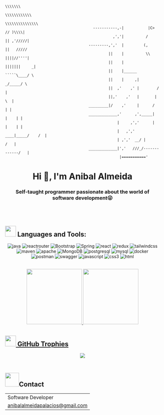 <!-- Header:START -->

``````
                                                                   \\\\\\\
                                                                  \\\\\\\\\\\\
                                                                \\\\\\\\\\\\\\\
                                        -----------,-|           |C>   // )\\\\|
                                                 ,','|          /    || ,'/////|
                                      ---------,','  |         (,    ||   /////
                                               ||    |          \\  ||||//''''|
                                               ||    |           |||||||     _|
                                               ||    |______      `````\____/ \
                                               ||    |     ,|         _/_____/ \
                                               ||  ,'    ,' |        /          |
                                               ||,'    ,'   |       |         \  |
                                      _________|/    ,'     |      /           | |
                                      _____________,'      ,',_____|      |    | |
                                                   |     ,','      |      |    | |
                                                   |   ,','    ____|_____/    /  |
                                                   | ,','  __/ |             /   |
                                      _____________|','   ///_/-------------/   |
                                                    |==========='
``````


<!-- Header:END -->


<h1 align="center">Hi 👋, I'm Anibal Almeida</h1>
<h3 align="center">Self-taught programmer passionate about the world of software development😜</h3>

<br>

<!-- LANGUAGES-AND-TOOLS:START-->
<a href="https://www.animatedimages.org/cat-lines-562.htm"><img src="https://www.animatedimages.org/data/media/562/animated-line-image-0384.gif" border="0" alt="animated-line-image-0384" width="1920" height="2"/></a>
<a href="https://www.animatedimages.org/cat-lines-562.htm"><img src="https://www.animatedimages.org/data/media/562/animated-line-image-0384.gif" border="0" alt="animated-line-image-0384" width="1920" height="2"/></a>

## <img src="https://media2.giphy.com/media/QssGEmpkyEOhBCb7e1/giphy.gif?cid=ecf05e47a0n3gi1bfqntqmob8g9aid1oyj2wr3ds3mg700bl&rid=giphy.gif" width="35" height="35"> Languages and Tools:

<p align="center">
  <img alt="java" src="https://img.shields.io/badge/java-%23ED8B00.svg?style=for-the-badge&logo=java&logoColor=white"/>
  <img alt="reactrouter" src="https://img.shields.io/badge/React_Router-CA4245?style=for-the-badge&logo=react-router&logoColor=white"/>
  <img alt="Bootstrap" src="https://img.shields.io/badge/bootstrap-%23563D7C.svg?style=for-the-badge&logo=bootstrap&logoColor=white"/>
  <img alt="Spring" src="https://img.shields.io/badge/spring-%236DB33F.svg?style=for-the-badge&logo=spring&logoColor=white"/>
  <img alt="react" src="https://img.shields.io/badge/react-%2320232a.svg?style=for-the-badge&logo=react&logoColor=%2361DAFB"/>
  <img alt="redux" src="https://img.shields.io/badge/redux-%23593d88.svg?style=for-the-badge&logo=redux&logoColor=white"/>
  <img alt="tailwindcss" src="https://img.shields.io/badge/tailwindcss-%2338B2AC.svg?style=for-the-badge&logo=tailwind-css&logoColor=white"/>
  <img alt="maven" src="https://img.shields.io/badge/Apache%20Maven-C71A36?style=for-the-badge&logo=Apache%20Maven&logoColor=white"/>
  <img alt="apache" src="https://img.shields.io/badge/apache-%23D42029.svg?style=for-the-badge&logo=apache&logoColor=white"/>
  <img alt="MongoDB" src="https://img.shields.io/badge/MongoDB-%234ea94b.svg?style=for-the-badge&logo=mongodb&logoColor=white"/>
  <img alt="postgresql" src="https://img.shields.io/badge/postgres-%23316192.svg?style=for-the-badge&logo=postgresql&logoColor=white"/>
  <img alt="mysql" src="https://img.shields.io/badge/mysql-%2300f.svg?style=for-the-badge&logo=mysql&logoColor=white"/>
  <img alt="docker" src="https://img.shields.io/badge/docker-%230db7ed.svg?style=for-the-badge&logo=docker&logoColor=white"/>
  <img alt="postman" src="https://img.shields.io/badge/Postman-FF6C37?style=for-the-badge&logo=postman&logoColor=white"/>
  <img alt="swagger" src="https://img.shields.io/badge/-Swagger-%23Clojure?style=for-the-badge&logo=swagger&logoColor=white"/>
  <img alt="javascript" src="https://img.shields.io/badge/javascript-%23323330.svg?style=for-the-badge&logo=javascript&logoColor=%23F7DF1E"/>
  <img alt="css3" src="https://img.shields.io/badge/css3-%231572B6.svg?style=for-the-badge&logo=css3&logoColor=white"/>
  <img alt="html" src="https://img.shields.io/badge/html5-%23E34F26.svg?style=for-the-badge&logo=html5&logoColor=white"/>
</p>

<!-- LANGUAGES-AND-TOOLS:END-->

<!-- Otro:START -->
<a href="https://www.animatedimages.org/cat-lines-562.htm"><img src="https://www.animatedimages.org/data/media/562/animated-line-image-0384.gif" border="0" alt="animated-line-image-0384" width="1920" height="2"/>
<a href="https://www.animatedimages.org/cat-lines-562.htm"><img src="https://www.animatedimages.org/data/media/562/animated-line-image-0384.gif" border="0" alt="animated-line-image-0384" width="1920" height="2"/>
<div align="center">
  <a href="https://github.com/StarKilled">
  <img height="180em" src="https://github-readme-stats.vercel.app/api?username=StarKilled&show_icons=true&theme=dark&include_all_commits=true&count_private=true"/>
  <img height="180em" src="https://github-readme-stats.vercel.app/api/top-langs/?username=StarKilled&layout=compact&langs_count=7&theme=dark"/>
</div>
<b/>

<!-- Otro:END -->   


<!-- ANIMATION:START-->

<a href="https://www.animatedimages.org/cat-lines-562.htm">
   <img src="https://www.animatedimages.org/data/media/562/animated-line-image-0384.gif" border="0" alt="animated-line-image-0384" width="1920" height="2"/></a>
<a href="https://www.animatedimages.org/cat-lines-562.htm"><img src="https://www.animatedimages.org/data/media/562/animated-line-image-0384.gif" border="0" alt="animated-line-image-0384" width="1920" height="2"/>

<!-- ANIMATION:END-->





<!-- GITHUB-TROPHIES:START-->

## <img src="https://www.animatedimages.org/data/media/1353/animated-medal-image-0019.gif" width="35" height="35"/>  GitHub Trophies

<p align="center">
   <img src="https://github-profile-trophy.vercel.app/?username=StarKilled&theme=chalk&no-frame=true&no-bg=true&margin-w=4"/>
</p>



<a href="https://www.animatedimages.org/cat-lines-562.htm"><img src="https://www.animatedimages.org/data/media/562/animated-line-image-0384.gif" border="0" alt="animated-line-image-0384" width="1920" height="2"/></a>
<a href="https://www.animatedimages.org/cat-lines-562.htm"><img src="https://www.animatedimages.org/data/media/562/animated-line-image-0384.gif" border="0" alt="animated-line-image-0384" width="1920" height="2"/></a>

<!-- GITHUB-TROPHIES:END-->



<!-- CONTACT:START-->

## <img src="https://www.animatedimages.org/data/media/235/animated-email-image-0597.gif" width="45" height="45"/>Contact

<p align="center">
<table align="center">
  <tr>
    <td>Software Developer</td>
  </tr>
  <tr>
    <td><a href="mailto:anibalalmeidapalacios@gmail.com@gmail.com">anibalalmeidapalacios@gmail.com</a></td>
  </tr>
</table>
</p>

<br>
<!-- CONTACT:END-->
